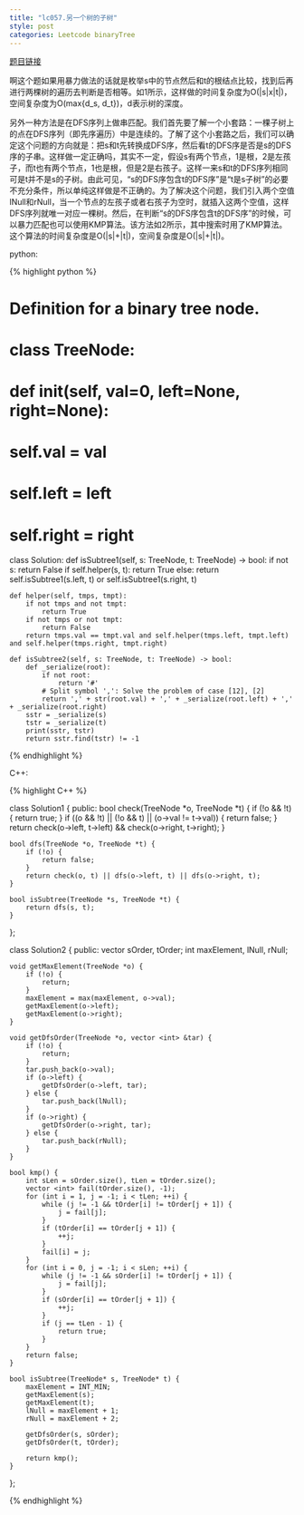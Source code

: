 ```yaml
---
title: "lc057.另一个树的子树"
style: post
categories: Leetcode binaryTree
---
```


[题目链接](https://leetcode-cn.com/problems/subtree-of-another-tree/)

啊这个题如果用暴力做法的话就是枚举s中的节点然后和t的根结点比较，找到后再进行两棵树的遍历去判断是否相等。如1所示，这样做的时间复杂度为O(|s|x|t|)，空间复杂度为O(max{d_s, d_t})，d表示树的深度。

另外一种方法是在DFS序列上做串匹配。我们首先要了解一个小套路：一棵子树上的点在DFS序列（即先序遍历）中是连续的。了解了这个小套路之后，我们可以确定这个问题的方向就是：把s和t先转换成DFS序，然后看t的DFS序是否是s的DFS序的子串。这样做一定正确吗，其实不一定，假设s有两个节点，1是根，2是左孩子，而t也有两个节点，1也是根，但是2是右孩子。这样一来s和t的DFS序列相同可是t并不是s的子树。由此可见，“s的DFS序包含t的DFS序”是“t是s子树”的必要不充分条件，所以单纯这样做是不正确的。为了解决这个问题，我们引入两个空值lNull和rNull，当一个节点的左孩子或者右孩子为空时，就插入这两个空值，这样DFS序列就唯一对应一棵树。然后，在判断“s的DFS序包含t的DFS序”的时候，可以暴力匹配也可以使用KMP算法。该方法如2所示，其中搜索时用了KMP算法。这个算法的时间复杂度是O(|s|+|t|)，空间复杂度是O(|s|+|t|)。

python:

{% highlight python %}

# Definition for a binary tree node.
# class TreeNode:
#     def __init__(self, val=0, left=None, right=None):
#         self.val = val
#         self.left = left
#         self.right = right

class Solution:
    def isSubtree1(self, s: TreeNode, t: TreeNode) -> bool:
        if not s:
            return False
        if self.helper(s, t):
            return True
        else:
            return self.isSubtree1(s.left, t) or self.isSubtree1(s.right, t)

    def helper(self, tmps, tmpt):
        if not tmps and not tmpt:
            return True
        if not tmps or not tmpt:
            return False
        return tmps.val == tmpt.val and self.helper(tmps.left, tmpt.left) and self.helper(tmps.right, tmpt.right)

    def isSubtree2(self, s: TreeNode, t: TreeNode) -> bool:
        def _serialize(root):
            if not root:
                return '#'
            # Split symbol ',': Solve the problem of case [12], [2]
            return ',' + str(root.val) + ',' + _serialize(root.left) + ',' + _serialize(root.right)
        sstr = _serialize(s)
        tstr = _serialize(t)
        print(sstr, tstr)
        return sstr.find(tstr) != -1

{% endhighlight %}

C++:

{% highlight C++ %}

class Solution1 {
public:
    bool check(TreeNode *o, TreeNode *t) {
        if (!o && !t) {
            return true;
        }
        if ((o && !t) || (!o && t) || (o->val != t->val)) {
            return false;
        }
        return check(o->left, t->left) && check(o->right, t->right);
    }

    bool dfs(TreeNode *o, TreeNode *t) {
        if (!o) {
            return false;
        }
        return check(o, t) || dfs(o->left, t) || dfs(o->right, t);
    }

    bool isSubtree(TreeNode *s, TreeNode *t) {
        return dfs(s, t);
    }
};

class Solution2 {
public:
    vector <int> sOrder, tOrder;
    int maxElement, lNull, rNull;

    void getMaxElement(TreeNode *o) {
        if (!o) {
            return;
        }
        maxElement = max(maxElement, o->val);
        getMaxElement(o->left);
        getMaxElement(o->right);
    }

    void getDfsOrder(TreeNode *o, vector <int> &tar) {
        if (!o) {
            return;
        }
        tar.push_back(o->val);
        if (o->left) {
            getDfsOrder(o->left, tar);
        } else {
            tar.push_back(lNull);
        }
        if (o->right) {
            getDfsOrder(o->right, tar);
        } else {
            tar.push_back(rNull);
        }
    }

    bool kmp() {
        int sLen = sOrder.size(), tLen = tOrder.size();
        vector <int> fail(tOrder.size(), -1);
        for (int i = 1, j = -1; i < tLen; ++i) {
            while (j != -1 && tOrder[i] != tOrder[j + 1]) {
                j = fail[j];
            }
            if (tOrder[i] == tOrder[j + 1]) {
                ++j;
            }
            fail[i] = j;
        }
        for (int i = 0, j = -1; i < sLen; ++i) {
            while (j != -1 && sOrder[i] != tOrder[j + 1]) {
                j = fail[j];
            }
            if (sOrder[i] == tOrder[j + 1]) {
                ++j;
            }
            if (j == tLen - 1) {
                return true;
            }
        }
        return false;
    }

    bool isSubtree(TreeNode* s, TreeNode* t) {
        maxElement = INT_MIN;
        getMaxElement(s);
        getMaxElement(t);
        lNull = maxElement + 1;
        rNull = maxElement + 2;

        getDfsOrder(s, sOrder);
        getDfsOrder(t, tOrder);

        return kmp();
    }
};

{% endhighlight %}
